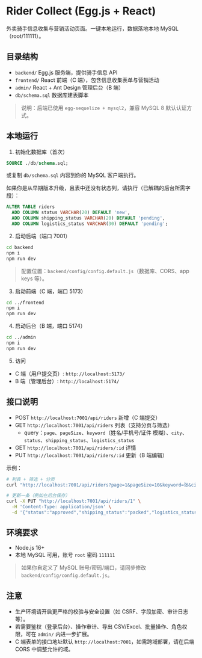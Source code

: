 # Rider Collect (Egg.js + React)

外卖骑手信息收集与营销活动页面。一键本地运行，数据落地本地 MySQL（root/111111）。

## 目录结构
- `backend/` Egg.js 服务端，提供骑手信息 API
- `frontend/` React 前端（C 端），包含信息收集表单与营销活动
- `admin/` React + Ant Design 管理后台（B 端）
- `db/schema.sql` 数据库建表脚本

> 说明：后端已使用 `egg-sequelize + mysql2`，兼容 MySQL 8 默认认证方式。

## 本地运行
1) 初始化数据库（首次）
```sql
SOURCE ./db/schema.sql;
```
或复制 `db/schema.sql` 内容到你的 MySQL 客户端执行。

如果你是从早期版本升级，且表中还没有状态列，请执行（已解耦的后台所需字段）：
```sql
ALTER TABLE riders 
  ADD COLUMN status VARCHAR(20) DEFAULT 'new',
  ADD COLUMN shipping_status VARCHAR(20) DEFAULT 'pending',
  ADD COLUMN logistics_status VARCHAR(30) DEFAULT 'pending';
```

2) 启动后端（端口 7001）
```bash
cd backend
npm i
npm run dev
```

> 配置位置：`backend/config/config.default.js`（数据库、CORS、app keys 等）。

3) 启动前端（C 端，端口 5173）
```bash
cd ../frontend
npm i
npm run dev
```

4) 启动后台（B 端，端口 5174）
```bash
cd ../admin
npm i
npm run dev
```

5) 访问
- C 端（用户提交页）: `http://localhost:5173/`
- B 端（管理后台）: `http://localhost:5174/`

## 接口说明
- POST `http://localhost:7001/api/riders` 新增（C 端提交）
- GET `http://localhost:7001/api/riders` 列表（支持分页与筛选）
  - query：`page`、`pageSize`、`keyword`（姓名/手机号/证件 模糊）、`city`、`status`、`shipping_status`、`logistics_status`
- GET `http://localhost:7001/api/riders/:id` 详情
- PUT `http://localhost:7001/api/riders/:id` 更新（B 端编辑）

示例：
```bash
# 列表 + 筛选 + 分页
curl "http://localhost:7001/api/riders?page=1&pageSize=10&keyword=张&city=上海&status=review"

# 更新一条（例如在后台保存）
curl -X PUT "http://localhost:7001/api/riders/1" \
  -H 'Content-Type: application/json' \
  -d '{"status":"approved","shipping_status":"packed","logistics_status":"in_transit"}'
```

## 环境要求
- Node.js 16+
- 本地 MySQL 可用，账号 `root` 密码 `111111`

> 如果你自定义了 MySQL 账号/密码/端口，请同步修改 `backend/config/config.default.js`。

## 注意
- 生产环境请开启更严格的校验与安全设置（如 CSRF、字段加密、审计日志等）。
- 若需要鉴权（登录后台）、操作审计、导出 CSV/Excel、批量操作、角色权限，可在 `admin/` 内进一步扩展。
- C 端表单的接口地址默认 `http://localhost:7001`，如需跨域部署，请在后端 CORS 中调整允许的域。
